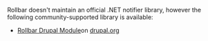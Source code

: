 Rollbar doesn't maintain an official .NET notifier library, however the following
community-supported library is available:

* <a href="https://www.drupal.org/project/rollbar" target="_blank" rel="noopener">Rollbar Drupal Module</a>on <a href="https://www.drupal.org" target="_blank" rel="noopener">drupal.org</a>
